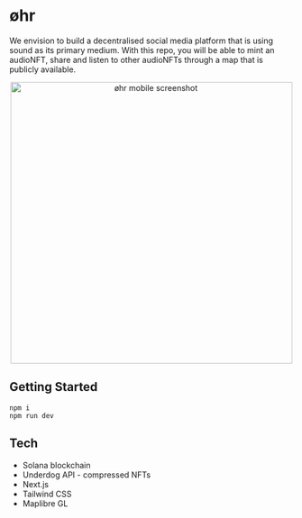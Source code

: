 # øhr

We envision to build a decentralised social media platform that is using sound as its primary medium.
With this repo, you will be able to mint an audioNFT, share and listen to other audioNFTs through a map that is publicly available.

<p align="center">
  <img src="https://github.com/noamrubin22/ohr_xyz/blob/29894cd9490fc933b6fe985e9a50cd199b68c2cb/public/landing-screenshot.png" alt="øhr mobile screenshot" height="500vh"/>
</p>

## Getting Started

```
npm i
npm run dev
```

## Tech

- Solana blockchain
- Underdog API - compressed NFTs
- Next.js
- Tailwind CSS
- Maplibre GL
